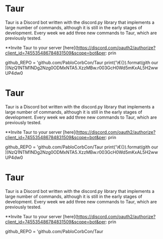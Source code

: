 # Taur


Taur is a Discord bot written with the discord.py library that implements a large number of commands, although it is
still in the early stages of development. Every week we add three new commands to Taur, which are previously tested.

**Invite Taur to your server [here](https://discord.com/oauth2/authorize?client_id=745535486784831509&scope=bot&per:
prin    

github_REPO = 'github.com/PabloCorbCon/Taur
print('\€{}).format(gith
our ))NzQ1NTM1NDg2Nzg0ODMxNTA5.XzzMBw.r003GcH0Wd5mKxAL5H2wwUP4dw0


# Taur


Taur is a Discord bot written with the discord.py library that implements a large number of commands, although it is
still in the early stages of development. Every week we add three new commands to Taur, which are previously tested.

**Invite Taur to your server [here](https://discord.com/oauth2/authorize?client_id=745535486784831509&scope=bot&per:
prin    

github_REPO = 'github.com/PabloCorbCon/Taur
print('\€{}).format(gith
our ))NzQ1NTM1NDg2Nzg0ODMxNTA5.XzzMBw.r003GcH0Wd5mKxAL5H2wwUP4dw0


# Taur


Taur is a Discord bot written with the discord.py library that implements a large number of commands, although it is
still in the early stages of development. Every week we add three new commands to Taur, which are previously tested.

**Invite Taur to your server [here](https://discord.com/oauth2/authorize?client_id=745535486784831509&scope=bot&per:
prin    

github_REPO = 'github.com/PabloCorbCon/Taur

